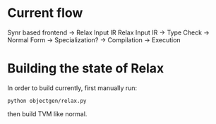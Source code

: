 # Current flow

Synr based frontend -> Relax Input IR
Relax Input IR
    -> Type Check
    -> Normal Form
    -> Specialization?
    -> Compilation
    -> Execution

# Building the state of Relax
In order to build currently, first manually run:
```
python objectgen/relax.py
```
then build TVM like normal.
